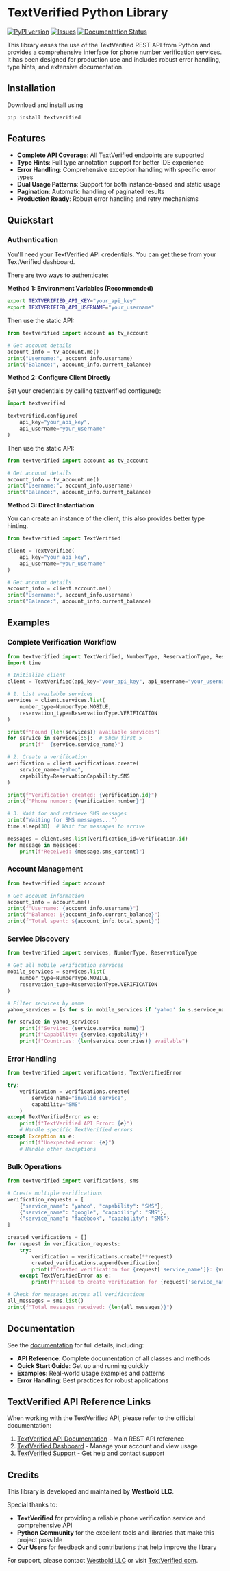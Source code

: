 # TextVerified Python Library

[![PyPI version](https://img.shields.io/pypi/v/textverified.svg)](https://pypi.python.org/pypi/textverified/)
[![Issues](https://img.shields.io/github/issues/Westbold/PythonClient.svg)](https://github.com/Westbold/PythonClient/issues)
[![Documentation Status](https://readthedocs.org/projects/textverified/badge/?version=latest)](https://textverified.readthedocs.io/)

This library eases the use of the TextVerified REST API from Python and provides a comprehensive interface for phone number verification services. It has been designed for production use and includes robust error handling, type hints, and extensive documentation.


## Installation

Download and install using 

```
pip install textverified
```

## Features

- **Complete API Coverage**: All TextVerified endpoints are supported
- **Type Hints**: Full type annotation support for better IDE experience
- **Error Handling**: Comprehensive exception handling with specific error types
- **Dual Usage Patterns**: Support for both instance-based and static usage
- **Pagination**: Automatic handling of paginated results
- **Production Ready**: Robust error handling and retry mechanisms


## Quickstart

### Authentication

You'll need your TextVerified API credentials. You can get these from your TextVerified dashboard.

There are two ways to authenticate:

**Method 1: Environment Variables (Recommended)**

```bash
export TEXTVERIFIED_API_KEY="your_api_key"
export TEXTVERIFIED_API_USERNAME="your_username"
```

Then use the static API:

```python
from textverified import account as tv_account

# Get account details
account_info = tv_account.me()
print("Username:", account_info.username)
print("Balance:", account_info.current_balance)
```

**Method 2: Configure Client Directly**

Set your credentials by calling textverified.configure():

```python
import textverified

textverified.configure(
    api_key="your_api_key",
    api_username="your_username"
)
```

Then use the static API:

```python
from textverified import account as tv_account

# Get account details
account_info = tv_account.me()
print("Username:", account_info.username)
print("Balance:", account_info.current_balance)
```

**Method 3: Direct Instantiation**

You can create an instance of the client,
this also provides better type hinting.

```python
from textverified import TextVerified

client = TextVerified(
    api_key="your_api_key",
    api_username="your_username"
)

# Get account details
account_info = client.account.me()
print("Username:", account_info.username)
print("Balance:", account_info.current_balance)
```

## Examples

### Complete Verification Workflow

```python
from textverified import TextVerified, NumberType, ReservationType, ReservationCapability
import time

# Initialize client
client = TextVerified(api_key="your_api_key", api_username="your_username")

# 1. List available services
services = client.services.list(
    number_type=NumberType.MOBILE,
    reservation_type=ReservationType.VERIFICATION
)

print(f"Found {len(services)} available services")
for service in services[:5]:  # Show first 5
    print(f"  {service.service_name}")

# 2. Create a verification
verification = client.verifications.create(
    service_name="yahoo",
    capability=ReservationCapability.SMS
)

print(f"Verification created: {verification.id}")
print(f"Phone number: {verification.number}")

# 3. Wait for and retrieve SMS messages
print("Waiting for SMS messages...")
time.sleep(30)  # Wait for messages to arrive

messages = client.sms.list(verification_id=verification.id)
for message in messages:
    print(f"Received: {message.sms_content}")
```

### Account Management

```python
from textverified import account

# Get account information
account_info = account.me()
print(f"Username: {account_info.username}")
print(f"Balance: ${account_info.current_balance}")
print(f"Total spent: ${account_info.total_spent}")
```

### Service Discovery

```python
from textverified import services, NumberType, ReservationType

# Get all mobile verification services
mobile_services = services.list(
    number_type=NumberType.MOBILE,
    reservation_type=ReservationType.VERIFICATION
)

# Filter services by name
yahoo_services = [s for s in mobile_services if 'yahoo' in s.service_name.lower()]

for service in yahoo_services:
    print(f"Service: {service.service_name}")
    print(f"Capability: {service.capability}")
    print(f"Countries: {len(service.countries)} available")
```

### Error Handling

```python
from textverified import verifications, TextVerifiedError

try:
    verification = verifications.create(
        service_name="invalid_service",
        capability="SMS"
    )
except TextVerifiedError as e:
    print(f"TextVerified API Error: {e}")
    # Handle specific TextVerified errors
except Exception as e:
    print(f"Unexpected error: {e}")
    # Handle other exceptions
```

### Bulk Operations

```python
from textverified import verifications, sms

# Create multiple verifications
verification_requests = [
    {"service_name": "yahoo", "capability": "SMS"},
    {"service_name": "google", "capability": "SMS"},
    {"service_name": "facebook", "capability": "SMS"}
]

created_verifications = []
for request in verification_requests:
    try:
        verification = verifications.create(**request)
        created_verifications.append(verification)
        print(f"Created verification for {request['service_name']}: {verification.number}")
    except TextVerifiedError as e:
        print(f"Failed to create verification for {request['service_name']}: {e}")

# Check for messages across all verifications
all_messages = sms.list()
print(f"Total messages received: {len(all_messages)}")
```


## Documentation

See the [documentation](https://textverified.readthedocs.io/) for full details, including:

- **API Reference**: Complete documentation of all classes and methods  
- **Quick Start Guide**: Get up and running quickly
- **Examples**: Real-world usage examples and patterns
- **Error Handling**: Best practices for robust applications

## TextVerified API Reference Links

When working with the TextVerified API, please refer to the official documentation:

1. [TextVerified API Documentation](https://www.textverified.com/docs/api/v2) - Main REST API reference
2. [TextVerified Dashboard](https://www.textverified.com/app/api/configure) - Manage your account and view usage
3. [TextVerified Support](https://www.textverified.com/app/support) - Get help and contact support

## Credits

This library is developed and maintained by **Westbold LLC**.

Special thanks to:

* **TextVerified** for providing a reliable phone verification service and comprehensive API
* **Python Community** for the excellent tools and libraries that make this project possible
* **Our Users** for feedback and contributions that help improve the library

For support, please contact [Westbold LLC](mailto:support@westbold.com) or visit [TextVerified.com](https://textverified.com).
